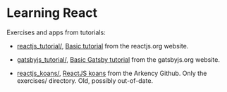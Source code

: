 # Learning React

Exercises and apps from tutorials:

  * [reactjs_tutorial/](./reactjs_tutorial/), [Basic tutorial](https://reactjs.org/tutorial/tutorial.html) from the reactjs.org website.

  * [gatsbyjs_tutorial/](./gatsbyjs_tutorial/), [Basic Gatsby tutorial](https://www.gatsbyjs.org/tutorial/) from the gatsbyjs.org website.

  * [reactjs_koans/](./reactjs_koans/), [ReactJS koans](https://github.com/arkency/reactjs_koans) from the Arkency Github.
    Only the exercises/ directory. Old, possibly out-of-date.
